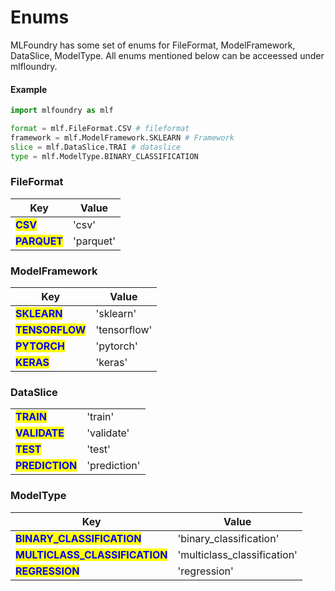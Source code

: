 # Enums

MLFoundry has some set of enums for FileFormat, ModelFramework, DataSlice, ModelType. All enums mentioned below can be acceessed under mlfloundry.

#### Example

```python
import mlfoundry as mlf

format = mlf.FileFormat.CSV # fileformat
framework = mlf.ModelFramework.SKLEARN # Framework
slice = mlf.DataSlice.TRAI # dataslice
type = mlf.ModelType.BINARY_CLASSIFICATION
```

### FileFormat

| Key                                          | Value     |
| -------------------------------------------- | --------- |
| <mark style="color:blue;">**CSV**</mark>     | 'csv'     |
| <mark style="color:blue;">**PARQUET**</mark> | 'parquet' |

### ModelFramework

| Key                                             | Value        |
| ----------------------------------------------- | ------------ |
| <mark style="color:blue;">**SKLEARN**</mark>    | 'sklearn'    |
| <mark style="color:blue;">**TENSORFLOW**</mark> | 'tensorflow' |
| <mark style="color:blue;">**PYTORCH**</mark>    | 'pytorch'    |
| <mark style="color:blue;">**KERAS**</mark>      | 'keras'      |

### DataSlice

|                                                 |              |
| ----------------------------------------------- | ------------ |
| <mark style="color:blue;">**TRAIN**</mark>      | 'train'      |
| <mark style="color:blue;">**VALIDATE**</mark>   | 'validate'   |
| <mark style="color:blue;">**TEST**</mark>       | 'test'       |
| <mark style="color:blue;">**PREDICTION**</mark> | 'prediction' |

### ModelType

| Key                                                             | Value                        |
| --------------------------------------------------------------- | ---------------------------- |
| <mark style="color:blue;">**BINARY\_CLASSIFICATION**</mark>     | 'binary\_classification'     |
| <mark style="color:blue;">**MULTICLASS\_CLASSIFICATION**</mark> | 'multiclass\_classification' |
| <mark style="color:blue;">**REGRESSION**</mark>                 | 'regression'                 |
